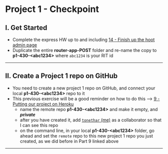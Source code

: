 # Project 1 - Checkpoint

## I. Get Started
- Complete the express HW up to and including [14 - Finish up the hoot admin page](../exercises/14-finish-up-hoot-admin.md)
- Duplicate the entire **router-app-POST** folder and re-name the copy to **p1-430-&lt;abc1234>** where `abc1234` is your RIT id

---

## II. Create a Project 1 repo on GitHub
- You need to create a new project 1 repo on GitHub, and connect your local **p1-430-&lt;abc1234>** repo to it
- This previous exercise will be a good reminder on how to do this --> [9 - Putting our project on Heroku](../exercises/9-putting-project-on-heroku.md)
  - name the remote repo **p1-430-&lt;abc1234>** and make it empty, and ***private***
  - after you have created it, add [`tonethar` (me)](https://github.com/tonethar) as a collaborator so that I can see this repo
  - on the command line, in your local **p1-430-&lt;abc1234>** folder, go ahead and set the `remote` repo to this new project 1 repo you just created, as we did before in Part 9 linked above

---
